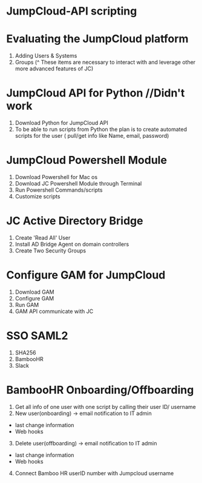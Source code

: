 # JumpCloud-API scripting

# Evaluating the JumpCloud platform
1. Adding Users & Systems
2. Groups
(^ These items are necessary to interact with and leverage other more advanced features of JC)

# JumpCloud API for Python //Didn't work 

1. Download Python for JumpCloud API
2. To be able to run scripts from Python
  the plan is to create automated scripts for the user ( pull/get info like Name, email, password)

# JumpCloud Powershell Module
1. Download Powershell for Mac os
2. Download JC Powershell Module through Terminal
3. Run Powershell Commands/scripts 
4. Customize scripts

# JC Active Directory Bridge 
1. Create 'Read All' User
2. Install AD Bridge Agent on domain controllers
3. Create Two Security Groups

# Configure GAM for JumpCloud
1. Download GAM
2. Configure GAM
3. Run GAM
4. GAM API communicate with JC

# SSO SAML2 
1. SHA256
2. BambooHR
3. Slack

# BambooHR Onboarding/Offboarding
1. Get all info of one user with one script by calling their user ID/ username
2. New user(onboarding) ->  email notification to IT admin
  * last change information
  * Web hooks
3. Delete user(offboarding) -> email notification to IT admin
  * last change information
  * Web hooks
4. Connect Bamboo HR userID number with Jumpcloud username 
